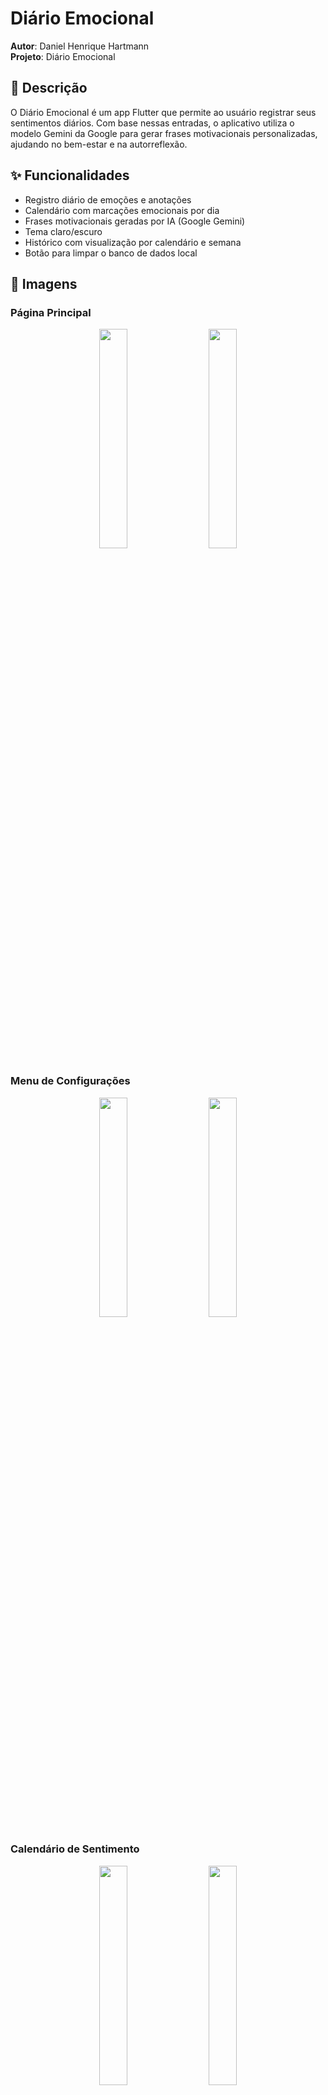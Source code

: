 # Diário Emocional

**Autor**: Daniel Henrique Hartmann  
**Projeto**: Diário Emocional

## 📱 Descrição

O Diário Emocional é um app Flutter que permite ao usuário registrar seus sentimentos diários.
Com base nessas entradas, o aplicativo utiliza o modelo Gemini da Google para gerar frases motivacionais personalizadas, ajudando no bem-estar e na autorreflexão.

## ✨ Funcionalidades

- Registro diário de emoções e anotações
- Calendário com marcações emocionais por dia
- Frases motivacionais geradas por IA (Google Gemini)
- Tema claro/escuro
- Histórico com visualização por calendário e semana
- Botão para limpar o banco de dados local

## 📸 Imagens

### Página Principal
<p align="center">
  <img src="https://github.com/user-attachments/assets/1e321253-8eab-459b-889a-2b741625749a" width="30%" style="margin-right: 4%;"/>
  <img src="https://github.com/user-attachments/assets/f73f3846-b972-4284-8c6f-4ebf366a19b6" width="30%"/>
</p>

### Menu de Configurações
<p align="center">
  <img src="https://github.com/user-attachments/assets/3dae2693-957b-40d8-b801-e549c257ae55" width="30%" style="margin-right: 4%;"/>
  <img src="https://github.com/user-attachments/assets/afc3d4e5-ce3e-46cb-9625-8c6f34219633" width="30%"/>
</p>

### Calendário de Sentimento
<p align="center">
  <img src="https://github.com/user-attachments/assets/316c5c59-4210-44f2-addf-9faac909516b" width="30%" style="margin-right: 4%;"/>
  <img src="https://github.com/user-attachments/assets/aec50cdf-6489-4160-a093-7744d7ae086d" width="30%"/>
</p>

### Tela para Escolher Sentimento
<p align="center">
  <img src="https://github.com/user-attachments/assets/fc3fb39a-9591-42ad-b908-42643d12afb1" width="30%" style="margin-right: 4%;"/>
  <img src="https://github.com/user-attachments/assets/5c407319-3b70-4467-bae3-bba2a091e327" width="30%"/>
</p>

### Tela para Descrever o Dia
<p align="center">
  <img src="https://github.com/user-attachments/assets/4df831b0-8b6c-4678-8150-5f1cb53830c7" width="30%" style="margin-right: 4%;"/>
  <img src="https://github.com/user-attachments/assets/882703e0-381c-4be8-aa17-0e76648d932d" width="30%"/>
</p>

### Página Principal com Frase da LLM
<p align="center">
  <img src="https://github.com/user-attachments/assets/762592d0-45cc-4727-853f-580c69607669" width="30%" style="margin-right: 4%;"/>
  <img src="https://github.com/user-attachments/assets/376ac041-c864-46a9-b959-dd243ab5cb73" width="30%"/>
</p>

## 🛠 Tecnologias utilizadas

- Flutter
- Dart
- GetX
- Sqlite
- Google Gemini API (via REST)

## 🧪 Como executar

1. Clone o repositório

   git clone https://github.com/seu-usuario/diario_emocional.git  
   cd diario_emocional

2. Gere uma chave de API Gemini

    Acesse o site oficial da Google AI Studio (Gemini) com sua conta Google.

   https://aistudio.google.com/

    Siga as instruções para obter sua chave da API.

4. Crie um arquivo `.env` na raiz com sua chave da API:

   GEMINI_API_KEY=sua_chave_aqui

5. Instale as dependências

   flutter pub get

6. Rode o app

   flutter run

## 🤖 Como o LLM foi utilizado

Utilizei a API Gemini da Google para gerar frases motivacionais com base no humor do dia e na anotação feita pelo usuário.
O prompt é construído com as informações da entrada e enviado para o modelo, que responde com uma frase inspiradora personalizada.

Foi utilizado o seguinte prompt com o modelo Gemini:

```text
Você é um companheiro encorajador de diário emocional. Responda com uma frase motivacional para este usuário.

Humor: {nome da emoção}
Anotação: {texto escrito pelo usuário}
```

## 📝 Créditos

- Ícone de calendário feito por [Freepik](https://br.freepik.com/icone/calendario_807612#fromView=families&page=1&position=3&uuid=5ce3eac9-90b7-447d-96c0-caacbed20c6a) — Freepik


